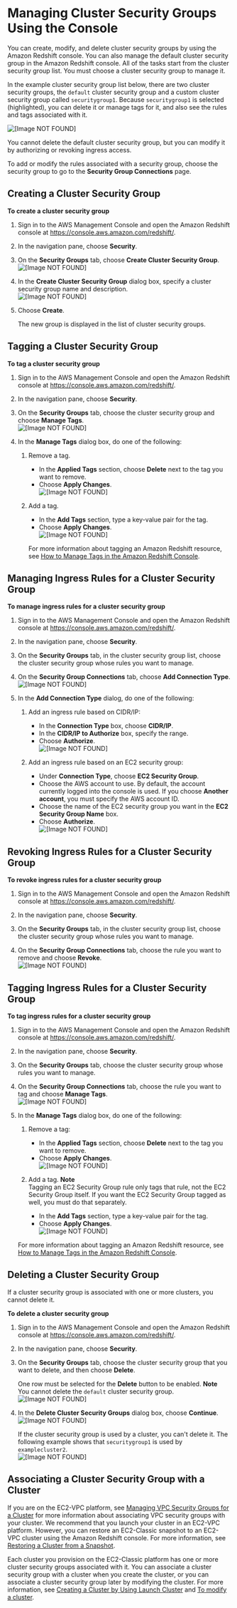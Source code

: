 # Managing Cluster Security Groups Using the Console<a name="managing-security-groups-console"></a>

You can create, modify, and delete cluster security groups by using the Amazon Redshift console\. You can also manage the default cluster security group in the Amazon Redshift console\. All of the tasks start from the cluster security group list\. You must choose a cluster security group to manage it\.

In the example cluster security group list below, there are two cluster security groups, the `default` cluster security group and a custom cluster security group called `securitygroup1`\. Because `securitygroup1` is selected \(highlighted\), you can delete it or manage tags for it, and also see the rules and tags associated with it\. 

![\[Image NOT FOUND\]](http://docs.aws.amazon.com/redshift/latest/mgmt/images/security-group-list-10.png)

You cannot delete the default cluster security group, but you can modify it by authorizing or revoking ingress access\. 

To add or modify the rules associated with a security group, choose the security group to go to the **Security Group Connections** page\.

## Creating a Cluster Security Group<a name="security-group-create"></a><a name="security-group-create-task"></a>

**To create a cluster security group**

1. Sign in to the AWS Management Console and open the Amazon Redshift console at [https://console\.aws\.amazon\.com/redshift/](https://console.aws.amazon.com/redshift/)\.

1. In the navigation pane, choose **Security**\.

1. On the **Security Groups** tab, choose **Create Cluster Security Group**\.  
![\[Image NOT FOUND\]](http://docs.aws.amazon.com/redshift/latest/mgmt/images/security-group-create-10.png)

1. In the **Create Cluster Security Group** dialog box, specify a cluster security group name and description\.  
![\[Image NOT FOUND\]](http://docs.aws.amazon.com/redshift/latest/mgmt/images/security-group-create-20.png)

1. Choose **Create**\.

   The new group is displayed in the list of cluster security groups\.

## Tagging a Cluster Security Group<a name="security-group-tag"></a><a name="security-group-tag-task"></a>

**To tag a cluster security group**

1. Sign in to the AWS Management Console and open the Amazon Redshift console at [https://console\.aws\.amazon\.com/redshift/](https://console.aws.amazon.com/redshift/)\.

1. In the navigation pane, choose **Security**\.

1. On the **Security Groups** tab, choose the cluster security group and choose **Manage Tags**\.  
![\[Image NOT FOUND\]](http://docs.aws.amazon.com/redshift/latest/mgmt/images/security-group-revoke.png)

1. In the **Manage Tags** dialog box, do one of the following:

   1. Remove a tag\.
      + In the **Applied Tags** section, choose **Delete** next to the tag you want to remove\.
      + Choose **Apply Changes**\.  
![\[Image NOT FOUND\]](http://docs.aws.amazon.com/redshift/latest/mgmt/images/security-group-remove-tag.png)

   1. Add a tag\.
      + In the **Add Tags** section, type a key\-value pair for the tag\.
      + Choose **Apply Changes**\.  
![\[Image NOT FOUND\]](http://docs.aws.amazon.com/redshift/latest/mgmt/images/security-group-add-tag.png)

      For more information about tagging an Amazon Redshift resource, see [How to Manage Tags in the Amazon Redshift Console](rs-mgmt-tagging-console.md#rs-mgmt-console-tags-how-to)\.

## Managing Ingress Rules for a Cluster Security Group<a name="security-group-modify"></a><a name="security-group-modify-task"></a>

**To manage ingress rules for a cluster security group**

1. Sign in to the AWS Management Console and open the Amazon Redshift console at [https://console\.aws\.amazon\.com/redshift/](https://console.aws.amazon.com/redshift/)\.

1. In the navigation pane, choose **Security**\.

1. On the **Security Groups** tab, in the cluster security group list, choose the cluster security group whose rules you want to manage\.

1. On the **Security Group Connections** tab, choose **Add Connection Type**\.  
![\[Image NOT FOUND\]](http://docs.aws.amazon.com/redshift/latest/mgmt/images/security-group-modify-10.png)

1. In the **Add Connection Type** dialog, do one of the following:

   1. Add an ingress rule based on CIDR/IP:
      + In the **Connection Type** box, choose **CIDR/IP**\.
      + In the **CIDR/IP to Authorize** box, specify the range\.
      + Choose **Authorize**\.  
![\[Image NOT FOUND\]](http://docs.aws.amazon.com/redshift/latest/mgmt/images/security-group-modify-20.png)

   1. Add an ingress rule based on an EC2 security group:
      + Under **Connection Type**, choose **EC2 Security Group**\.
      + Choose the AWS account to use\. By default, the account currently logged into the console is used\. If you choose **Another account**, you must specify the AWS account ID\. 
      + Choose the name of the EC2 security group you want in the **EC2 Security Group Name** box\. 
      + Choose **Authorize**\.  
![\[Image NOT FOUND\]](http://docs.aws.amazon.com/redshift/latest/mgmt/images/security-group-modify-30.png)

## Revoking Ingress Rules for a Cluster Security Group<a name="security-group-revoke"></a><a name="security-group-revoke-task"></a>

**To revoke ingress rules for a cluster security group**

1. Sign in to the AWS Management Console and open the Amazon Redshift console at [https://console\.aws\.amazon\.com/redshift/](https://console.aws.amazon.com/redshift/)\.

1. In the navigation pane, choose **Security**\.

1. On the **Security Groups** tab, in the cluster security group list, choose the cluster security group whose rules you want to manage\.

1. On the **Security Group Connections** tab, choose the rule you want to remove and choose **Revoke**\.  
![\[Image NOT FOUND\]](http://docs.aws.amazon.com/redshift/latest/mgmt/images/security-group-revoke.png)

## Tagging Ingress Rules for a Cluster Security Group<a name="security-rule-tag"></a><a name="security-rule-tag-task"></a>

**To tag ingress rules for a cluster security group**

1. Sign in to the AWS Management Console and open the Amazon Redshift console at [https://console\.aws\.amazon\.com/redshift/](https://console.aws.amazon.com/redshift/)\.

1. In the navigation pane, choose **Security**\.

1. On the **Security Groups** tab, choose the cluster security group whose rules you want to manage\.

1. On the **Security Group Connections** tab, choose the rule you want to tag and choose **Manage Tags**\.  
![\[Image NOT FOUND\]](http://docs.aws.amazon.com/redshift/latest/mgmt/images/security-group-tag-rule.png)

1. In the **Manage Tags** dialog box, do one of the following:

   1. Remove a tag:
      + In the **Applied Tags** section, choose **Delete** next to the tag you want to remove\.
      + Choose **Apply Changes**\.  
![\[Image NOT FOUND\]](http://docs.aws.amazon.com/redshift/latest/mgmt/images/security-group-remove-tag.png)

   1. Add a tag\.
**Note**  
Tagging an EC2 Security Group rule only tags that rule, not the EC2 Security Group itself\. If you want the EC2 Security Group tagged as well, you must do that separately\.
      + In the **Add Tags** section, type a key\-value pair for the tag\.
      + Choose **Apply Changes**\.  
![\[Image NOT FOUND\]](http://docs.aws.amazon.com/redshift/latest/mgmt/images/security-group-add-tag.png)

   For more information about tagging an Amazon Redshift resource, see [How to Manage Tags in the Amazon Redshift Console](rs-mgmt-tagging-console.md#rs-mgmt-console-tags-how-to)\.

## Deleting a Cluster Security Group<a name="security-group-delete"></a>

If a cluster security group is associated with one or more clusters, you cannot delete it\. <a name="security-group-delete-task"></a>

**To delete a cluster security group**

1. Sign in to the AWS Management Console and open the Amazon Redshift console at [https://console\.aws\.amazon\.com/redshift/](https://console.aws.amazon.com/redshift/)\.

1. In the navigation pane, choose **Security**\.

1. On the **Security Groups** tab, choose the cluster security group that you want to delete, and then choose **Delete**\.

   One row must be selected for the **Delete** button to be enabled\.
**Note**  
You cannot delete the `default` cluster security group\.  
![\[Image NOT FOUND\]](http://docs.aws.amazon.com/redshift/latest/mgmt/images/security-group-delete-10.png)

1. In the **Delete Cluster Security Groups** dialog box, choose **Continue**\.  
![\[Image NOT FOUND\]](http://docs.aws.amazon.com/redshift/latest/mgmt/images/security-group-delete-20.png)

   If the cluster security group is used by a cluster, you can't delete it\. The following example shows that `securitygroup1` is used by `examplecluster2`\.  
![\[Image NOT FOUND\]](http://docs.aws.amazon.com/redshift/latest/mgmt/images/security-group-delete-30.png)

## Associating a Cluster Security Group with a Cluster<a name="security-group-associate"></a>

If you are on the EC2\-VPC platform, see [Managing VPC Security Groups for a Cluster](managing-vpc-security-groups.md) for more information about associating VPC security groups with your cluster\. We recommend that you launch your cluster in an EC2\-VPC platform\. However, you can restore an EC2\-Classic snapshot to an EC2\-VPC cluster using the Amazon Redshift console\. For more information, see [Restoring a Cluster from a Snapshot](managing-snapshots-console.md#snapshot-restore)\.

Each cluster you provision on the EC2\-Classic platform has one or more cluster security groups associated with it\. You can associate a cluster security group with a cluster when you create the cluster, or you can associate a cluster security group later by modifying the cluster\. For more information, see [Creating a Cluster by Using Launch Cluster](managing-clusters-console.md#create-cluster-task) and [To modify a cluster](managing-clusters-console.md#modify-cluster-task)\. 